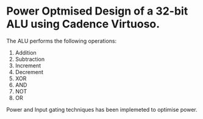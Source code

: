 # Power Optmised Design of a 32-bit ALU using Cadence Virtuoso.   
The ALU performs the following operations:
  1. Addition 
  2. Subtraction
  3. Increment 
  4. Decrement
  5. XOR
  6. AND
  7. NOT
  8. OR 

Power and Input gating techniques has been implemeted to optimise power.
